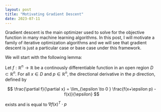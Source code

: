 ```yaml
---
layout: post
title: "Motivating Gradient Descent"
date: 2023-07-11
---
```


Gradient descent is the main optimizer used to solve for the objective function in many machine learning algorithms. In this post,
I will motivate a family of iterative optimization algorithms and we will see that gradient descent is just a  particular case or base case under this framework.

We will start with the following lemma:

Let $f: \mathbb{R}^{n} \rightarrow \mathbb{R}$ be a continously differentiable function in an open region $D \subset \mathbb{R}^{n}$. For all $x \in D$ and $p \in \mathbb{R}^{n}$,
the directional derivative in the $p$ direction, defined by 

$$
  \frac{\partial f}{\partial x} = \lim_{\epsilon \to 0 } \frac{f(x+\epsilon p) - f(x)}{\epsilon} 
$$

exists and is equal to $\nabla f(x)^T \cdot p$

